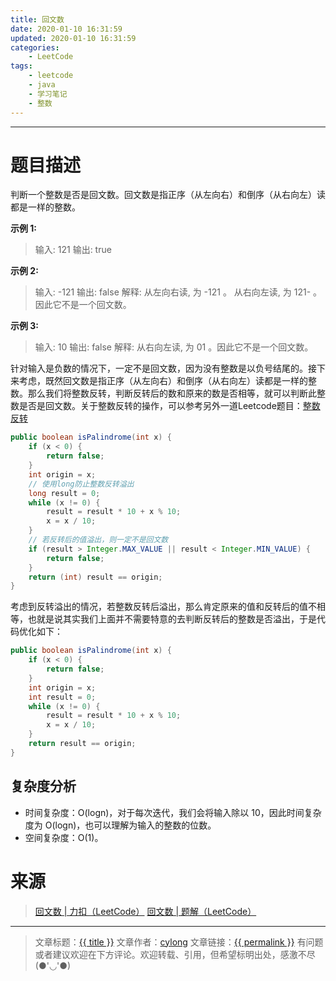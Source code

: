 ```yaml
---
title: 回文数
date: 2020-01-10 16:31:59
updated: 2020-01-10 16:31:59
categories:
    - LeetCode
tags:
    - leetcode
    - java
    - 学习笔记
    - 整数
---
```

---

# 题目描述

判断一个整数是否是回文数。回文数是指正序（从左向右）和倒序（从右向左）读都是一样的整数。

**示例 1:**
> 输入: 121
> 输出: true

**示例 2:**
> 输入: -121
> 输出: false
> 解释: 从左向右读, 为 -121 。 从右向左读, 为 121- 。因此它不是一个回文数。

**示例 3:**
> 输入: 10
> 输出: false
> 解释: 从右向左读, 为 01 。因此它不是一个回文数。

<!-- more -->

针对输入是负数的情况下，一定不是回文数，因为没有整数是以负号结尾的。接下来考虑，既然回文数是指正序（从左向右）和倒序（从右向左）读都是一样的整数。那么我们将整数反转，判断反转后的数和原来的数是否相等，就可以判断此整数是否是回文数。关于整数反转的操作，可以参考另外一道Leetcode题目：[整数反转][3]

```java
public boolean isPalindrome(int x) {
    if (x < 0) {
        return false;
    }
    int origin = x;
    // 使用long防止整数反转溢出
    long result = 0;
    while (x != 0) {
        result = result * 10 + x % 10;
        x = x / 10;
    }
    // 若反转后的值溢出，则一定不是回文数
    if (result > Integer.MAX_VALUE || result < Integer.MIN_VALUE) {
        return false;
    }
    return (int) result == origin;
}
```

考虑到反转溢出的情况，若整数反转后溢出，那么肯定原来的值和反转后的值不相等，也就是说其实我们上面并不需要特意的去判断反转后的整数是否溢出，于是代码优化如下：

```java
public boolean isPalindrome(int x) {
    if (x < 0) {
        return false;
    }
    int origin = x;
    int result = 0;
    while (x != 0) {
        result = result * 10 + x % 10;
        x = x / 10;
    }
    return result == origin;
}
```

## 复杂度分析

* 时间复杂度：O(logn)，对于每次迭代，我们会将输入除以 10，因此时间复杂度为 O(logn)，也可以理解为输入的整数的位数。
* 空间复杂度：Ο(1)。

# 来源

> [回文数 | 力扣（LeetCode）][1]
> [回文数 | 题解（LeetCode）][2]

---

> 文章标题：<a href='{{ permalink }}' title='{{ title }}' >{{ title }}</a>
> 文章作者：[cylong](http://www.cylong.com/about/ "cylong")
> 文章链接：<a href='{{ permalink }}' title='{{ title }}' >{{ permalink }}</a>
> 有问题或者建议欢迎在下方评论。欢迎转载、引用，但希望标明出处，感激不尽(●'◡'●)

[1]: https://leetcode-cn.com/problems/palindrome-number/ "回文数 | 力扣（LeetCode）"
[2]: https://leetcode-cn.com/problems/palindrome-number/solution/hui-wen-shu-by-leetcode-solution/ "回文数 | 题解（LeetCode）"
[3]: /blog/2020/01/04/reverse-integer/ "整数反转"

